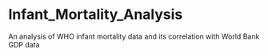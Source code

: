# Infant_Mortality_Analysis
An analysis of WHO infant mortality data and its correlation with World Bank GDP data
